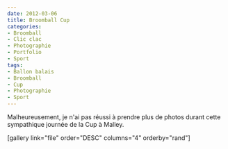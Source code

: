 ```yaml
---
date: 2012-03-06
title: Broomball Cup
categories:
- Broomball
- Clic clac
- Photographie
- Portfolio
- Sport
tags:
- Ballon balais
- Broomball
- Cup
- Photographie
- Sport
---
```

Malheureusement, je n'ai pas réussi à prendre plus de photos durant cette sympathique journée de la Cup à Malley. <!--more-->

[gallery link="file" order="DESC" columns="4" orderby="rand"]
